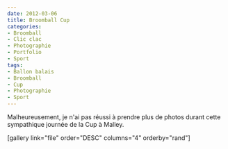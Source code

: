 ```yaml
---
date: 2012-03-06
title: Broomball Cup
categories:
- Broomball
- Clic clac
- Photographie
- Portfolio
- Sport
tags:
- Ballon balais
- Broomball
- Cup
- Photographie
- Sport
---
```

Malheureusement, je n'ai pas réussi à prendre plus de photos durant cette sympathique journée de la Cup à Malley. <!--more-->

[gallery link="file" order="DESC" columns="4" orderby="rand"]
